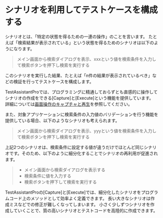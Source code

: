 # シナリオを利用してテストケースを構成する

シナリオとは、「特定の状態を得るための一連の操作」のことを言います。
たとえば「検索結果が表示されている」という状態を得るためのシナリオは以下のようになります。

> メイン画面から検索ダイアログを表示、xxxという値を検索条件を入力して検索ボタンを押下し検索を実行する

このシナリオを実行した結果、たとえば「n件の結果が表示されているべき」などの検証を行ってテストケースを構成します。

TestAssistantProでは、プログラミングに精通しておらずとも直感的に操作してシナリオの作成をできる[Capture]と[Execute]という機能を提供しています。
詳細については[画面操作のキャプチャと再生](./CaptureAndExecute.md)を参照してください。

また、対象アプリケーションに検索条件の入力値のバリデーションを行う機能を提供している場合、以下のようなシナリオも考えられます。

> メイン画面から検索ダイアログを表示、yyyという値を検索条件を入力して検索ボタンを押下し検索を実行する

上記2つのシナリオは、検索条件に設定する値が違うだけでほとんど同じシナリオです。そのため、以下のように細分化することでシナリオの再利用が促進されます。

> - メイン画面から検索ダイアログを表示する
> - 検索条件に値を入力する
> - 検索ボタンを押下して検索を実行する

TestAssistantProの[Capture]と[Execute]では、細分化したシナリオをプログラムコード上のメソッドとして効率よく定義できます。
長い大きなシナリオは作成ミスなどでの修正が難しくなってしまいます。
小さく少しずつシナリオを作成していくことで、質の高いシナリオとテストコードを高陸的に作成できます。

